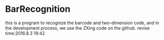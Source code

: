 

# BarRecognition



this is a program to recognize the barcode and two-dimension code, and in the development process, we use the ZXing code on the github.
revise time:2016.8.3 19:42

